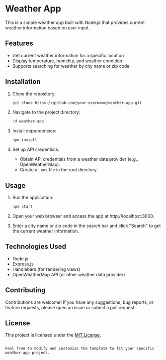 # Weather App

This is a simple weather app built with Node.js that provides current weather information based on user input.

## Features

- Get current weather information for a specific location
- Display temperature, humidity, and weather condition
- Supports searching for weather by city name or zip code

## Installation

1. Clone the repository:
   ```bash
   git clone https://github.com/your-username/weather-app.git
   ```

2. Navigate to the project directory:
   ```bash
   cd weather-app
   ```

3. Install dependencies:
   ```bash
   npm install
   ```

4. Set up API credentials:
   - Obtain API credentials from a weather data provider (e.g., OpenWeatherMap).
   - Create a `.env` file in the root directory.

## Usage

1. Run the application:
   ```bash
   npm start
   ```

2. Open your web browser and access the app at http://localhost:3000.

3. Enter a city name or zip code in the search bar and click "Search" to get the current weather information.

## Technologies Used

- Node.js
- Express.js
- Handlebars (for rendering views)
- OpenWeatherMap API (or other weather data provider)

## Contributing

Contributions are welcome! If you have any suggestions, bug reports, or feature requests, please open an issue or submit a pull request.

## License

This project is licensed under the [MIT License](LICENSE).
```

Feel free to modify and customize the template to fit your specific weather app project.
